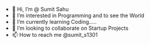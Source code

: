 - 👋 Hi, I’m @ Sumit Sahu
- 👀 I’m interested in Programming and to see the World
- 🌱 I’m currently learning Coding.....
- 💞️ I’m looking to collaborate on Startup Projects 
- 📫 How to reach me @sumit_s1301

<!---
ssahufamoso/ssahufamoso is a ✨ special ✨ repository because its `README.md` (this file) appears on your GitHub profile.
You can click the Preview link to take a look at your changes.
--->
